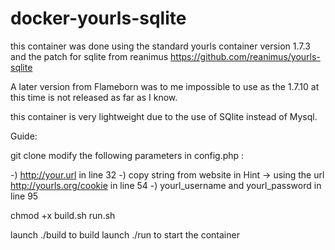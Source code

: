 # docker-yourls-sqlite
this container was done using the standard yourls container version 1.7.3 and the patch for sqlite from reanimus https://github.com/reanimus/yourls-sqlite

A later version from Flameborn was to me impossible to use as the 1.7.10 at this time is not released as far as I know.

this container is very lightweight due to the use of SQlite instead of Mysql.

Guide:

git clone
modify the following parameters in config.php : 

-) http://your.url in line 32 
-) copy string from website in Hint -> using the url http://yourls.org/cookie in line 54
-) yourl_username and yourl_password in line 95

chmod +x build.sh run.sh

launch ./build to build
launch ./run to start the container

